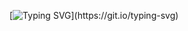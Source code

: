 [![Typing SVG](https://readme-typing-svg.herokuapp.com?font=Jersey+25&pause=1000&color=FFFFFF&background=000000&width=435&lines=Ol%C3%A1!+Me+chamo+Eduarda+Biajo.+Seja+bem-vindo.)](https://git.io/typing-svg)
